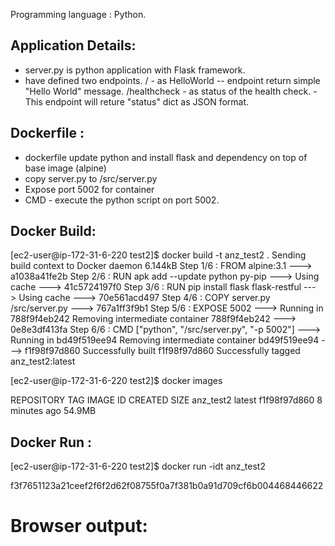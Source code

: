 Programming language : Python.

Application Details:
---------------------

- server.py is python application with Flask framework.
- have defined two endpoints.
  / - as HelloWorld  -- endpoint return simple "Hello World" message.
  /healthcheck - as status of the health check. - This endpoint will reture "status" dict as JSON format.
  
Dockerfile :
---------------

- dockerfile update python and install flask and dependency on top of base image (alpine)
- copy server.py to /src/server.py 
- Expose port 5002 for container 
- CMD - execute the python script on port 5002.

Docker Build:
---------------
[ec2-user@ip-172-31-6-220 test2]$ docker build -t anz_test2 .
Sending build context to Docker daemon  6.144kB
Step 1/6 : FROM alpine:3.1
 ---> a1038a41fe2b
Step 2/6 : RUN apk add --update python py-pip
 ---> Using cache
 ---> 41c5724197f0
Step 3/6 : RUN pip install flask flask-restful
 ---> Using cache
 ---> 70e561acd497
Step 4/6 : COPY server.py /src/server.py
 ---> 767a1ff3f9b1
Step 5/6 : EXPOSE 5002
 ---> Running in 788f9f4eb242
Removing intermediate container 788f9f4eb242
 ---> 0e8e3df413fa
Step 6/6 : CMD ["python", "/src/server.py", "-p 5002"]
 ---> Running in bd49f519ee94
Removing intermediate container bd49f519ee94
 ---> f1f98f97d860
Successfully built f1f98f97d860
Successfully tagged anz_test2:latest

[ec2-user@ip-172-31-6-220 test2]$ docker images

REPOSITORY                  TAG                 IMAGE ID            CREATED             SIZE
anz_test2                   latest              f1f98f97d860        8 minutes ago       54.9MB


Docker Run :
---------------
[ec2-user@ip-172-31-6-220 test2]$ docker run -idt anz_test2

f3f7651123a21ceef2f6f2d62f08755f0a7f381b0a91d709cf6b004468446622

Browser output:
================



